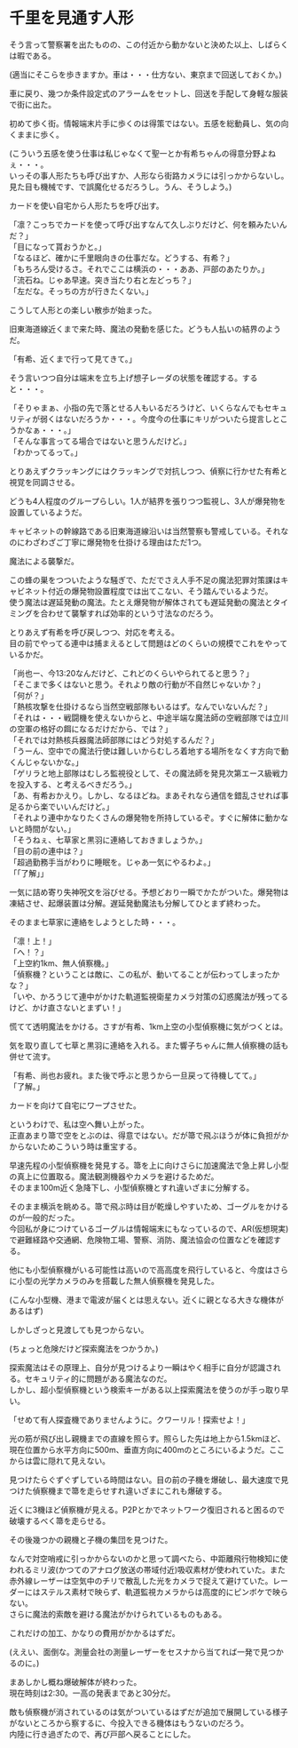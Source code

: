 # 千里を見通す人形

そう言って警察署を出たものの、この付近から動かないと決めた以上、しばらくは暇である。

(適当にそこらを歩きますか。車は・・・仕方ない、東京まで回送しておくか。)

車に戻り、幾つか条件設定式のアラームをセットし、回送を手配して身軽な服装で街に出た。

初めて歩く街。情報端末片手に歩くのは得策ではない。五感を総動員し、気の向くままに歩く。

(こういう五感を使う仕事は私じゃなくて聖一とか有希ちゃんの得意分野よねぇ・・・。  
いっその事人形たちも呼び出すか、人形なら街路カメラには引っかからないし。見た目も機械です、で誤魔化せるだろうし。うん、そうしよう。)

カードを使い自宅から人形たちを呼び出す。

「凛？こっちでカードを使って呼び出すなんて久しぶりだけど、何を頼みたいんだ？」  
「目になって貰おうかと。」  
「なるほど、確かに千里眼向きの仕事だな。どうする、有希？」  
「もちろん受けるさ。それでここは横浜の・・・ああ、戸部のあたりか。」  
「流石ね。じゃあ早速。突き当たり右と左どっち？」  
「左だな。そっちの方が行きたくない。」

こうして人形との楽しい散歩が始まった。

旧東海道線近くまで来た時、魔法の発動を感じた。どうも人払いの結界のようだ。

「有希、近くまで行って見てきて。」

そう言いつつ自分は端末を立ち上げ想子レーダの状態を確認する。すると・・・。

「そりゃまぁ、小指の先で落とせる人もいるだろうけど、いくらなんでもセキュリティが弱くはないだろうか・・・。今度今の仕事にキリがついたら提言しとこうかなぁ・・・。」  
「そんな事言ってる場合ではないと思うんだけど。」  
「わかってるって。」

とりあえずクラッキングにはクラッキングで対抗しつつ、偵察に行かせた有希と視覚を同調させる。

どうも4人程度のグループらしい。1人が結界を張りつつ監視し、3人が爆発物を設置しているようだ。

キャビネットの幹線路である旧東海道線沿いは当然警察も警戒している。それなのにわざわざご丁寧に爆発物を仕掛ける理由はただ1つ。

魔法による襲撃だ。

この蜂の巣をつついたような騒ぎで、ただでさえ人手不足の魔法犯罪対策課はキャビネット付近の爆発物設置程度では出てこない、そう踏んでいるようだ。  
使う魔法は遅延発動の魔法。たとえ爆発物が解体されても遅延発動の魔法とタイミングを合わせて襲撃すれば効率的という寸法なのだろう。

とりあえず有希を呼び戻しつつ、対応を考える。  
目の前でやってる連中は捕まえるとして問題はどのくらいの規模でこれをやっているかだ。

「尚也ー、今13:20なんだけど、これどのくらいやられてると思う？」  
「そこまで多くはないと思う。それより敵の行動が不自然じゃないか？」  
「何が？」  
「熱核攻撃を仕掛けるなら当然空戦部隊もいるはず。なんでいないんだ？」  
「それは・・・戦闘機を使えないからと、中途半端な魔法師の空戦部隊では立川の空軍の格好の餌になるだけだから、では？」  
「それでは対熱核兵器魔法師部隊にはどう対処するんだ？」  
「うーん、空中での魔法行使は難しいからむしろ着地する場所をなくす方向で動くんじゃないかな。」  
「ゲリラと地上部隊はむしろ監視役として、その魔法師を発見次第エース級戦力を投入する、と考えるべきだろう。」  
「あ、有希おかえり。しかし、なるほどね。まあそれなら通信を錯乱させれば事足るから楽でいいんだけど。」  
「それより連中かなりたくさんの爆発物を所持しているぞ。すぐに解体に動かないと時間がない。」  
「そうねぇ、七草家と黒羽に連絡しておきましょうか。」  
「目の前の連中は？」  
「超過勤務手当がわりに睡眠を。じゃあ一気にやるわよ。」  
「「了解」」

一気に詰め寄り失神呪文を浴びせる。予想どおり一瞬でかたがついた。爆発物は凍結させ、起爆装置は分解。遅延発動魔法も分解してひとまず終わった。

そのまま七草家に連絡をしようとした時・・・。

「凛！上！」  
「へ！？」  
「上空約1km、無人偵察機。」  
「偵察機？ということは敵に、この私が、動いてることが伝わってしまったかな？」  
「いや、かろうじて連中がかけた軌道監視衛星カメラ対策の幻惑魔法が残ってるけど、かけ直さないとまずい！」

慌てて透明魔法をかける。さすが有希、1km上空の小型偵察機に気がつくとは。

気を取り直して七草と黒羽に連絡を入れる。また響子ちゃんに無人偵察機の話も併せて流す。

「有希、尚也お疲れ。また後で呼ぶと思うから一旦戻って待機してて。」  
「了解。」

カードを向けて自宅にワープさせた。

というわけで、私は空へ舞い上がった。  
正直あまり箒で空をとぶのは、得意ではない。だが箒で飛ぶほうが体に負担がかからないためこういう時は重宝する。

早速先程の小型偵察機を発見する。箒を上に向けさらに加速魔法で急上昇し小型の真上に位置取る。魔法観測機器やカメラを避けるためだ。  
そのまま100m近く急降下し、小型偵察機とすれ違いざまに分解する。

そのまま横浜を眺める。箒で飛ぶ時は目が乾燥しやすいため、ゴーグルをかけるのが一般的だった。  
今回私が身につけているゴーグルは情報端末にもなっているので、AR(仮想現実)で避難経路や交通網、危険物工場、警察、消防、魔法協会の位置などを確認する。

他にも小型偵察機がいる可能性は高いので高高度を飛行していると、今度はさらに小型の光学カメラのみを搭載した無人偵察機を発見した。

(こんな小型機、港まで電波が届くとは思えない。近くに親となる大きな機体があるはず)

しかしざっと見渡しても見つからない。

(ちょっと危険だけど探索魔法をつかうか。)

探索魔法はその原理上、自分が見つけるより一瞬はやく相手に自分が認識される。セキュリティ的に問題がある魔法なのだ。  
しかし、超小型偵察機という検索キーがある以上探索魔法を使うのが手っ取り早い。

「せめて有人探査機でありませんように。クワーリル！探索せよ！」

光の筋が飛び出し親機までの直線を照らす。照らした先は地上から1.5kmほど、現在位置から水平方向に500m、垂直方向に400mのところにいるようだ。ここからは雲に隠れて見えない。

見つけたらぐずぐずしている時間はない。目の前の子機を爆破し、最大速度で見つけた偵察機まで箒を走らせすれ違いざまにこれも爆破する。

近くに3機ほど偵察機が見える。P2Pとかでネットワーク復旧されると困るので破壊するべく箒を走らせる。

その後幾つかの親機と子機の集団を見つけた。

なんで対空哨戒に引っかからないのかと思って調べたら、中距離飛行物検知に使われるミリ波(かつてのアナログ放送の帯域付近)吸収素材が使われていた。また赤外線レーザーは空気中のチリで散乱した光をカメラで捉えて避けていた。レーダーにはステルス素材で映らず、軌道監視カメラからは高度的にピンボケで映らない。  
さらに魔法的索敵を避ける魔法がかけられているものもある。

これだけの加工、かなりの費用がかかるはずだ。

(ええい、面倒な。測量会社の測量レーザーをセスナから当てれば一発で見つかるのに。)

まあしかし概ね爆破解体が終わった。  
現在時刻は2:30。一高の発表まであと30分だ。

敵も偵察機が消されているのは気がついているはずだが追加で展開している様子がないところから察するに、今投入できる機体はもうないのだろう。  
内陸に行き過ぎたので、再び戸部へ戻ることにした。
